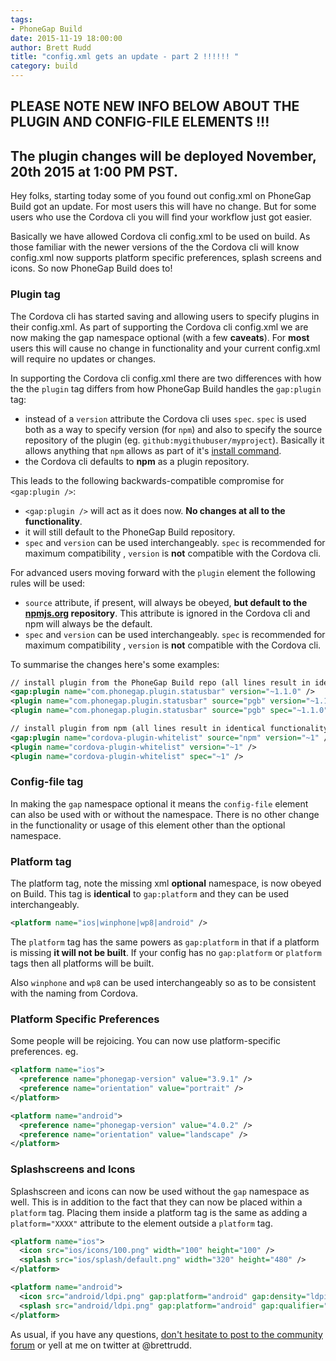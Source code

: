 ```yaml
---
tags:
- PhoneGap Build
date: 2015-11-19 18:00:00
author: Brett Rudd
title: "config.xml gets an update - part 2 !!!!!! "
category: build
---
```


## PLEASE NOTE NEW INFO BELOW ABOUT THE PLUGIN AND CONFIG-FILE ELEMENTS !!!

## The plugin changes will be deployed November, 20th 2015 at 1:00 PM PST.

Hey folks, starting today some of you found out config.xml on PhoneGap Build got an update. For most users this will have no change. But for some users who use the Cordova cli you will find your workflow just got easier.

Basically we have allowed Cordova cli config.xml to be used on build.  As those familiar with the newer versions of the the Cordova cli will know config.xml now supports platform specific preferences, splash screens and icons.  So now PhoneGap Build does to!

### Plugin tag

The Cordova cli has started saving and allowing users to specify plugins in their config.xml.  As part of supporting the Cordova cli config.xml we are now making the gap namespace optional (with a few **caveats**).  For **most** users this will cause no change in functionality and your current config.xml will require no updates or changes.

In supporting the Cordova cli config.xml there are two differences with how the the `plugin` tag differs from how PhoneGap Build handles the `gap:plugin` tag:

* instead of a `version` attribute the Cordova cli uses `spec`. `spec` is used both as a way to specify version (for `npm`) and also to specify the source repository of the plugin (eg. `github:mygithubuser/myproject`). Basically it allows anything that `npm` allows as part of it's [install command](https://docs.npmjs.com/cli/install).
* the Cordova cli defaults to **npm** as a plugin repository.

This leads to the following backwards-compatible compromise for `<gap:plugin />`:

* `<gap:plugin />` will act as it does now.  **No changes at all to the functionality**.
* it will still default to the PhoneGap Build repository.
* `spec` and `version` can be used interchangeably. `spec` is recommended for maximum compatibility , `version` is **not** compatible with the Cordova cli.

For advanced users moving forward with the `plugin` element the following rules will be used:

* `source` attribute, if present, will always be obeyed, **but default to the [npmjs.org](https://www.npmjs.org) repository**.  This attribute is ignored in the Cordova cli and npm will always be the default.
* `spec` and `version` can be used interchangeably. `spec` is recommended for maximum compatibility , `version` is **not** compatible with the Cordova cli.

To summarise the changes here's some examples:

```xml
// install plugin from the PhoneGap Build repo (all lines result in identical functionality)
<gap:plugin name="com.phonegap.plugin.statusbar" version="~1.1.0" />
<plugin name="com.phonegap.plugin.statusbar" source="pgb" version="~1.1.0" />
<plugin name="com.phonegap.plugin.statusbar" source="pgb" spec="~1.1.0" />

// install plugin from npm (all lines result in identical functionality)
<gap:plugin name="cordova-plugin-whitelist" source="npm" version="~1" />
<plugin name="cordova-plugin-whitelist" version="~1" />
<plugin name="cordova-plugin-whitelist" spec="~1" />
```

### Config-file tag

In making the `gap` namespace optional it means the `config-file` element can also be used with or
without the namespace. There is no other change in the functionality or usage of this element other than the optional namespace.

### Platform tag

The platform tag, note the missing xml **optional** namespace, is now obeyed on Build.  This tag is **identical** to `gap:platform` and they can be used interchangeably.

```xml
<platform name="ios|winphone|wp8|android" />
```

The `platform` tag has the same powers as `gap:platform` in that if a platform is missing **it will not be built**. If your config has no `gap:platform` or `platform` tags then all platforms will be built.

Also `winphone` and `wp8` can be used interchangeably so as to be consistent with the naming from Cordova.

### Platform Specific Preferences

Some people will be rejoicing.  You can now use platform-specific preferences.  eg.

```xml
<platform name="ios">
  <preference name="phonegap-version" value="3.9.1" />
  <preference name="orientation" value="portrait" />
</platform>

<platform name="android">
  <preference name="phonegap-version" value="4.0.2" />
  <preference name="orientation" value="landscape" />
</platform>
```

### Splashscreens and Icons

Splashscreen and icons can now be used without the `gap` namespace as well. This is in addition to the fact that they can now be placed within a `platform` tag. Placing them inside a platform tag is the same as adding a `platform="XXXX"` attribute to the element outside a `platform` tag.

```xml
<platform name="ios">
  <icon src="ios/icons/100.png" width="100" height="100" />
  <splash src="ios/splash/default.png" width="320" height="480" />
</platform>

<platform name="android">
  <icon src="android/ldpi.png" gap:platform="android" gap:density="ldpi" />
  <splash src="android/ldpi.png" gap:platform="android" gap:qualifier="lhdpi" />
</platform>
```

As usual, if you have any questions, <a href="http://community.phonegap.com">don't hesitate to post to the community forum</a> or yell at me on twitter at @brettrudd.
